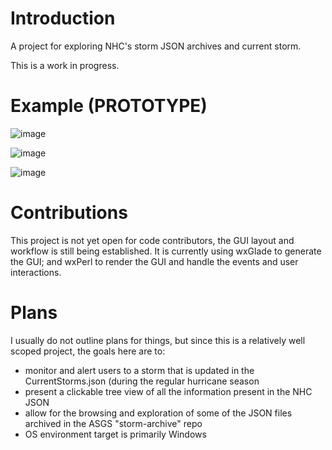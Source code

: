 # Introduction

A project for exploring NHC's storm JSON archives and current storm.

This is a work in progress.

# Example (PROTOTYPE)

![image](https://github.com/user-attachments/assets/2efa345e-ad73-4e98-b9b9-54d8478d68a4)

![image](https://github.com/user-attachments/assets/a2f159d5-ebd8-4888-8d59-1ad2008b70fd)

![image](https://github.com/user-attachments/assets/0597fd67-04e0-4c1a-8460-24abc475adec)

# Contributions

This project is not yet open for code contributors, the GUI layout and
workflow is still being established. It is currently using wxGlade to
generate the GUI; and wxPerl to render the GUI and handle the events and
user interactions.

# Plans

I usually do not outline plans for things, but since this is a relatively
well scoped project, the goals here are to:

- monitor and alert users to a storm that is updated in the CurrentStorms.json (during the regular hurricane season
- present a clickable tree view of all the information present in the NHC JSON
- allow for the browsing and exploration of some of the JSON files archived in the ASGS "storm-archive" repo
- OS environment target is primarily Windows
